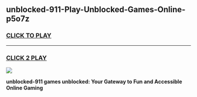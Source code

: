 
## unblocked-911-Play-Unblocked-Games-Online-p5o7z
<h3>
<a href="https://premium76.site?title=unblocked-911&ref=25A">CLICK TO PLAY</a></h3>
<hr>

<h3>
<a href="https://premium76.site?title=unblocked-911&ref=25A">CLICK 2 PLAY</a>
  
</h3>

<a href="https://premium76.site?title=unblocked-911&ref=25A"><img src="https://clearcache.store/games.png"></a>


**unblocked-911 games unblocked: Your Gateway to Fun and Accessible Online Gaming**
